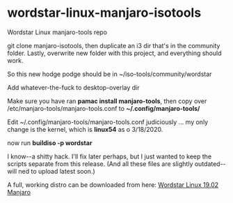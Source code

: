 # wordstar-linux-manjaro-isotools
Wordstar Linux manjaro-tools repo

git clone manjaro-isotools, then duplicate an i3 dir that's in the community folder. 
Lastly, overwrite new folder with this project, and everything should work.

So this new hodge podge should be in ~/iso-tools/community/wordstar

Add whatever-the-fuck to desktop-overlay dir

Make sure you have ran **pamac install manjaro-tools**, then copy
over /etc/manjaro-tools/manjaro-tools.conf to **~/.config/manjaro-tools/**

Edit ~/.config/manjaro-tools/manjaro-tools.conf judiciously ... my only change is the kernel, which is **linux54** as o 3/18/2020.

now run **buildiso -p wordstar**

I know--a shitty hack.
I'll fix later perhaps, but I just wanted to keep the scripts separate from this release. (And all these files are slightly outdated--will ned to upload latest soon.)

A full, working distro can be downloaded from here: [Wordstar Linux 19.02 Manjaro](https://healingrant.com/heaviside/wordstar-linux/)
